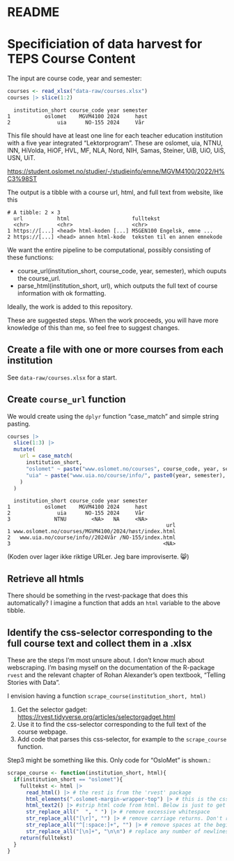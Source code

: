 # README


# Specificiation of data harvest for TEPS Course Content

The input are course code, year and semester:

``` r
courses <- read_xlsx("data-raw/courses.xlsx")
courses |> slice(1:2)
```

      institution_short course_code year semester
    1           oslomet    MGVM4100 2024     høst
    2               uia      NO-155 2024     Vår 

This file should have at least one line for each teacher education
institution with a five year integrated “Lektorprogram”. These are
oslomet, uia, NTNU, INN, HiVolda, HiOF, HVL, MF, NLA, Nord, NIH, Samas,
Steiner, UiB, UiO, UiS, USN, UiT.

https://student.oslomet.no/studier/-/studieinfo/emne/MGVM4100/2022/H%C3%98ST

The output is a tibble with a course url, html, and full text from
website, like this

    # A tibble: 2 × 3
      url           html                    fulltekst                    
      <chr>         <chr>                   <chr>                        
    1 https://[...] <head> html-koden [...] M5GEN100 Engelsk, emne ...   
    2 https://[...] <head> annen html-kode  teksten til en annen emnekode

We want the entire pipeline to be computational, possibly consisting of
these functions:

-   course_url(institution_short, course_code, year, semester), which
    ouputs the course_url.
-   parse_html(institution_short, url), which outputs the full text of
    course information with ok formatting.

Ideally, the work is added to this repository.

These are suggested steps. When the work proceeds, you will have more
knowledge of this than me, so feel free to suggest changes.

## Create a file with one or more courses from each institution

See `data-raw/courses.xlsx` for a start.

## Create `course_url` function

We would create using the `dplyr` function “case_match” and simple
string pasting.

``` r
courses |> 
  slice(1:3) |> 
  mutate(
    url = case_match(
      institution_short,
      "oslomet" ~ paste("www.oslomet.no/courses", course_code, year, semester, "index.html", sep = "/"),
      "uia" ~ paste("www.uia.no/course/info/", paste0(year, semester), course_code, "index.html", sep = "/")
    )
  )
```

      institution_short course_code year semester
    1           oslomet    MGVM4100 2024     høst
    2               uia      NO-155 2024     Vår 
    3              NTNU        <NA>   NA     <NA>
                                                       url
    1 www.oslomet.no/courses/MGVM4100/2024/høst/index.html
    2   www.uia.no/course/info//2024Vår /NO-155/index.html
    3                                                 <NA>

(Koden over lager ikke riktige URLer. Jeg bare improviserte. 😸)

## Retrieve all htmls

There should be something in the rvest-package that does this
automatically? I imagine a function that adds an `html` variable to the
above tibble.

## Identify the css-selector corresponding to the full course text and collect them in a .xlsx

These are the steps I’m most unsure about. I don’t know much about
webscraping. I’m basing myself on the documentation of the R-package
`rvest` and the relevant chapter of Rohan Alexander’s open textbook,
“Telling Stories with Data”.

I envision having a function `scrape_course(institution_short, html)`

1.  Get the selector gadget:
    https://rvest.tidyverse.org/articles/selectorgadget.html
2.  Use it to find the css-selector corresponding to the full text of
    the course webpage.
3.  Add code that parses this css-selector, for example to the
    `scrape_course` function.

Step3 might be something like this. Only code for “OsloMet” is shown.:

``` r
scrape_course <- function(institution_short, html){
  if(institution_short == "oslomet"){
    fulltekst <- html |> 
      read_html() |> # the rest is from the 'rvest' package
      html_elements(".oslomet-margin-wrapper-top") |> # this is the css-selector on oslomet pages
      html_text2() |> #strip html code from html. Below is just to get nice formatting:
      str_replace_all("  ", " ") |> # remove excessive whitespace
      str_replace_all("[\r]", "") |> # remove carriage returns. Don't remember why I put it in brackets
      str_replace_all("^[:space:]+", "") |> # remove spaces at the beginning of lines
      str_replace_all("[\n]+", "\n\n") # replace any number of newlines with two newlines
    return(fulltekst)
  } 
}
```
